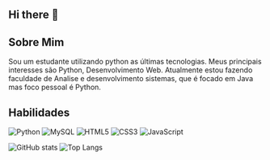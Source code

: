 ## Hi there 👋

##  Sobre Mim
Sou um estudante utilizando python as últimas tecnologias. Meus principais interesses são Python, Desenvolvimento Web.
Atualmente estou fazendo faculdade de Analise e desenvolvimento sistemas, que é focado em Java mas foco pessoal é Python.

## Habilidades
![Python](https://img.shields.io/badge/Python-14354C?style=for-the-badge&logo=python&logoColor=white)
![MySQL](https://img.shields.io/badge/MySQL-00000F?style=for-the-badge&logo=mysql&logoColor=white)
![HTML5](https://img.shields.io/badge/html5-%23E34F26B.svg?style=for-the-badge&logo=html5&logoColor=black)
![CSS3](https://img.shields.io/badge/css3-%231572B6.svg?style=for-the-badge&logo=css3&logoColor=black)
![JavaScript](https://img.shields.io/badge/javascript-%23323330.svg?style=for-the-badge&logo=javascript&logoColor=F7DF1E)  


![GitHub stats](https://github-readme-stats.vercel.app/api?username=Dev-Wilk&show_icons=true&theme=tokyonight)
![Top Langs](https://github-readme-stats.vercel.app/api/top-langs/?username=Dev-Wilk&layout=compact)
